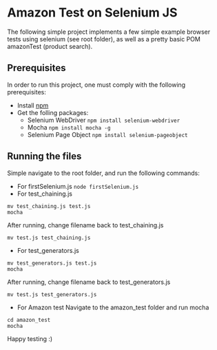 # Amazon Test on Selenium JS

The following simple project implements a few simple example browser tests using selenium (see root folder), as well as a pretty basic POM amazonTest (product search).

## Prerequisites

In order to run this project, one must comply with the following prerequisites:

 * Install [npm](https://www.npmjs.com/get-npm)
 * Get the folling packages:
   - Selenium WebDriver
   ```npm install selenium-webdriver```
   - Mocha
   ```npm install mocha -g```
   - Selenium Page Object
   ```npm install selenium-pageobject```

## Running the files

Simple navigate to the root folder, and run the following commands:

* For firstSelenium.js
```node firstSelenium.js```
* For test_chaining.js
```
mv test_chaining.js test.js
mocha
```
After running, change filename back to test_chaining.js
```
mv test.js test_chaining.js
```
* For test_generators.js
```
mv test_generators.js test.js
mocha
```
After running, change filename back to test_generators.js
```
mv test.js test_generators.js
```
* For Amazon test
Navigate to the amazon_test folder and run mocha
```
cd amazon_test
mocha
```

Happy testing :)

